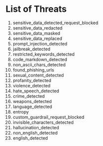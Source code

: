 # List of Threats

1. sensitive_data_detected_request_blocked
2. sensitive_data_redacted
3. sensitive_data_masked
4. sensitive_data_replaced
5. prompt_injection_detected
6. jailbreak_detected
7. restricted_keywords_detected
8. code_markdown_detected
9.  non_ascii_chars_detected
10. found_phishing_urls
11. sexual_content_detected
12. profanity_detected
13. violence_detected
14. hate_speech_detected
15. crime_detected
16. weapons_detected
17. language_detected
18. entropy
19. custom_guardrail_request_blocked
20. invisible_characters_detected
21. hallucination_detected
22. non_english_detected
23. english_detected